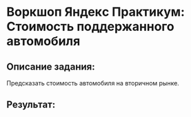 # Воркшоп Яндекc Практикум: Стоимость поддержанного автомобиля

## Описание задания:
Предсказать стоимость автомобиля на вторичном рынке.

## Результат:
